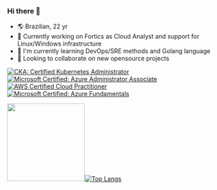 ### Hi there 👋

- :earth_americas: Brazilian, 22 yr
- 🔭 Currently working on Fortics as Cloud Analyst and support for Linux/Windows infrastructure
- 🌱 I'm currently learning DevOps/SRE methods and Golang language
- 👯 Looking to collaborate on new opensource projects
<!--START_SECTION:badges-->

[![CKA: Certified Kubernetes Administrator](https://images.credly.com/size/110x110/images/8b8ed108-e77d-4396-ac59-2504583b9d54/cka_from_cncfsite__281_29.png)](http://www.credly.com/badges/694010a5-97a4-4d9a-ad30-e7814a55213f "CKA: Certified Kubernetes Administrator")
[![Microsoft Certified: Azure Administrator Associate](https://images.credly.com/size/110x110/images/336eebfc-0ac3-4553-9a67-b402f491f185/azure-administrator-associate-600x600.png)](http://www.credly.com/badges/011ae5f9-27c6-41a7-a57b-77ee5c09b968 "Microsoft Certified: Azure Administrator Associate")
[![AWS Certified Cloud Practitioner](https://images.credly.com/size/110x110/images/68468004-5a85-4f3b-bc58-590773979486/AWS-CloudPractitioner-2020.png)](http://www.credly.com/badges/965af100-3d44-4d9a-900d-d167c6977afd "AWS Certified Cloud Practitioner")
[![Microsoft Certified: Azure Fundamentals](https://images.credly.com/size/110x110/images/6a254dad-77e5-4e71-8049-94e5c7a15981/azure-fundamentals-600x600.png)](http://www.credly.com/badges/5bac927a-155e-43dc-be5c-5783f922abd4 "Microsoft Certified: Azure Fundamentals")
<!--END_SECTION:badges-->

<img height="180em" src="https://github-readme-stats.vercel.app/api?username=DaviAraujoCC&show_icons=true&hide_border=true&&count_private=true&include_all_commits=true" />[![Top Langs](https://github-readme-stats.vercel.app/api/top-langs/?username=DaviAraujoCC&layout=compact)](https://github.com/anuraghazra/github-readme-stats)

#
